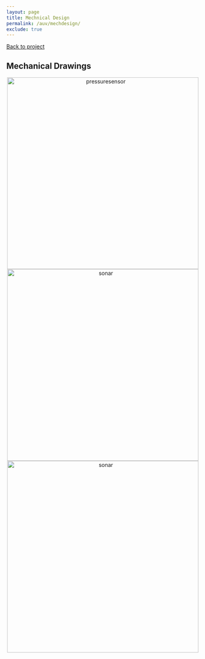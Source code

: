 ```yaml
---
layout: page
title: Mechnical Design
permalink: /auv/mechdesign/
exclude: true
---
```


[Back to project](/auv)
 

## Mechanical Drawings
<div style="text-align: center">
  <img src="../../assets/schematics/auv/robo_iso.png" alt="pressuresensor" width="500" />
</div>


<div style="text-align: center">
  <img src="../../assets/schematics/auv/robo_top.png" alt="sonar" width="500" />
</div>

<div style="text-align: center">
  <img src="../../assets/schematics/auv/robo_side.png" alt="sonar" width="500" />
</div>
